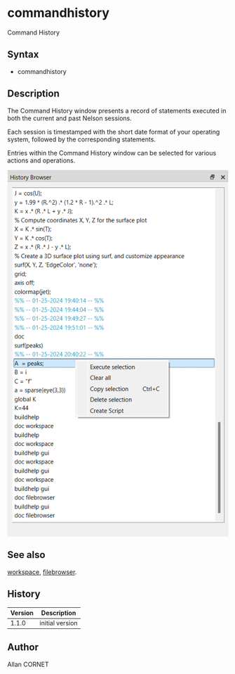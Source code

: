 # commandhistory

Command History

## Syntax

- commandhistory

## Description

  <p>The Command History window presents a record of statements executed in both the current and past Nelson sessions.</p>
  <p>Each session is timestamped with the short date format of your operating system, followed by the corresponding statements.</p>
  <p> Entries within the Command History window can be selected for various actions and operations.</p>
  <p>
    <img src="commandhistory_E8B5233C.png" align="middle"/>
  </p>

## See also

[workspace](workspace.md), [filebrowser](filebrowser.md).

## History

| Version | Description     |
| ------- | --------------- |
| 1.1.0   | initial version |

## Author

Allan CORNET
